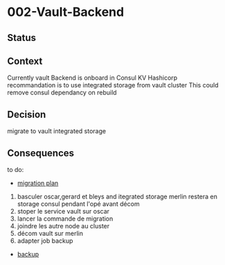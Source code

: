 # 002-Vault-Backend

## Status

## Context

Currently vault Backend is onboard in Consul KV
Hashicorp recommandation is to use integrated storage from vault cluster
This could remove consul dependancy on rebuild

## Decision

migrate to vault integrated storage

## Consequences

to do:

- [migration plan]("https://developer.hashicorp.com/vault/tutorials/raft/raft-migration")

1. basculer oscar,gerard et bleys and itegrated storage merlin restera en storage consul pendant l'opé avant décom
2. stoper le service vault sur oscar
3. lancer la commande de migration
4. joindre les autre node au cluster
5. décom vault sur merlin
6. adapter job backup

- [backup]("https://developer.hashicorp.com/vault/tutorials/standard-procedures/sop-backup")
